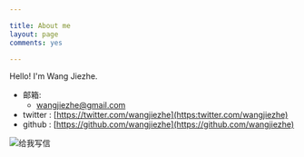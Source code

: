 ```yaml
---

title: About me
layout: page
comments: yes

---
```


Hello! I'm Wang Jiezhe.

- 邮箱:
  + wangjiezhe@gmail.com
- twitter :	[https://twitter.com/wangjiezhe](https:twitter.com/wangjiezhe)
- github : [https://github.com/wangjiezhe](https://github.com/wangjiezhe)


<a href="mailto:wangjiezhe@gmail.com" style="text-decoration:none;"><img src="http://mimg.127.net/xm/all/share/120111/img/mailme_5_big.png" alt="给我写信"/></a>
